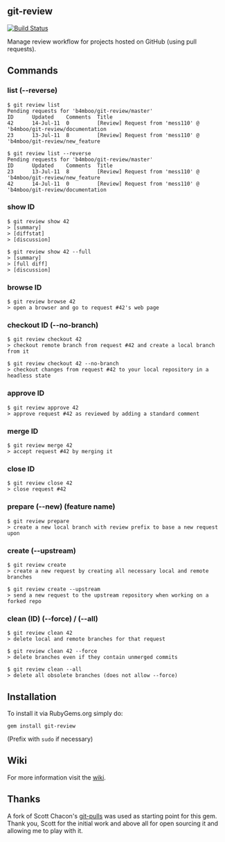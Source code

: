 git-review
----------
[![Build Status](https://travis-ci.org/b4mboo/git-review.png?branch=master)](https://travis-ci.org/b4mboo/git-review)

Manage review workflow for projects hosted on GitHub (using pull requests).

## Commands


### list (--reverse)

```
$ git review list
Pending requests for 'b4mboo/git-review/master'
ID      Updated    Comments  Title
42      14-Jul-11  0         [Review] Request from 'mess110' @ 'b4mboo/git-review/documentation
23      13-Jul-11  8         [Review] Request from 'mess110' @ 'b4mboo/git-review/new_feature
```

```
$ git review list --reverse
Pending requests for 'b4mboo/git-review/master'
ID      Updated    Comments  Title
23      13-Jul-11  8         [Review] Request from 'mess110' @ 'b4mboo/git-review/new_feature
42      14-Jul-11  0         [Review] Request from 'mess110' @ 'b4mboo/git-review/documentation
```


### show ID

```
$ git review show 42
> [summary]
> [diffstat]
> [discussion]
```

```
$ git review show 42 --full
> [summary]
> [full diff]
> [discussion]
```


### browse ID

```
$ git review browse 42
> open a browser and go to request #42's web page
```


### checkout ID (--no-branch)

```
$ git review checkout 42
> checkout remote branch from request #42 and create a local branch from it
```

```
$ git review checkout 42 --no-branch
> checkout changes from request #42 to your local repository in a headless state
```


### approve ID

```
$ git review approve 42
> approve request #42 as reviewed by adding a standard comment
```


### merge ID

```
$ git review merge 42
> accept request #42 by merging it
```


### close ID

```
$ git review close 42
> close request #42
```


### prepare (--new) (feature name)

```
$ git review prepare
> create a new local branch with review prefix to base a new request upon
```


### create (--upstream)

```
$ git review create
> create a new request by creating all necessary local and remote branches

$ git review create --upstream
> send a new request to the upstream repository when working on a forked repo
```


### clean (ID) (--force) / (--all)

```
$ git review clean 42
> delete local and remote branches for that request
```

```
$ git review clean 42 --force
> delete branches even if they contain unmerged commits
```

```
$ git review clean --all
> delete all obsolete branches (does not allow --force)
```

Installation
------------

To install it via RubyGems.org simply do:

    gem install git-review

(Prefix with `sudo` if necessary)



Wiki
----

For more information visit the [wiki](https://github.com/b4mboo/git-review/wiki).


Thanks
------

A fork of Scott Chacon's [git-pulls](https://github.com/schacon/git-pulls) was
used as starting point for this gem. Thank you, Scott for the initial work and
above all for open sourcing it and allowing me to play with it.
